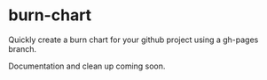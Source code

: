 burn-chart
==========

Quickly create a burn chart for your github project using a gh-pages branch.

Documentation and clean up coming soon.
